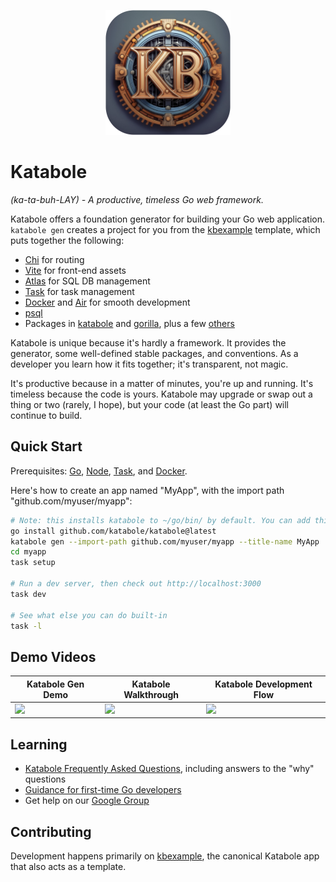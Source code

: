 <p align="center" dir="auto">
    <img src="images/katabole-logo-rounded.jpg" alt="Katabole" width="200">
</p>

# Katabole
_(ka-ta-buh-LAY) - A productive, timeless Go web framework._

Katabole offers a foundation generator for building your Go web application. `katabole gen` creates a project for you
from the [kbexample](https://github.com/katabole/kbexample) template, which puts together the following:
- [Chi](https://go-chi.io/#/README) for routing
- [Vite](https://vite.dev/) for front-end assets
- [Atlas](https://atlasgo.io/) for SQL DB management
- [Task](https://taskfile.dev) for task management
- [Docker](https://www.docker.com/get-started/) and [Air](https://github.com/air-verse/air) for smooth development
- [psql](https://www.postgresql.org/download/)
- Packages in [katabole](https://github.com/katabole) and [gorilla](github.com/gorilla), plus a few [others](https://github.com/katabole/kbexample/blob/main/go.mod)

Katabole is unique because it's hardly a framework. It provides the generator, some well-defined stable packages, and
conventions. As a developer you learn how it fits together; it's transparent, not magic.

It's productive because in a matter of minutes, you're up and running. It's timeless because the code is yours. Katabole
may upgrade or swap out a thing or two (rarely, I hope), but your code (at least the Go part) will continue to build.

## Quick Start

Prerequisites: [Go](https://go.dev/doc/install), [Node](https://docs.npmjs.com/downloading-and-installing-node-js-and-npm), [Task](https://taskfile.dev/installation/), and [Docker](https://docs.docker.com/get-docker/).

Here's how to create an app named "MyApp", with the import path "github.com/myuser/myapp":
```bash
# Note: this installs katabole to ~/go/bin/ by default. You can add this to your path via `export PATH=$PATH:~/go/bin/`
go install github.com/katabole/katabole@latest
katabole gen --import-path github.com/myuser/myapp --title-name MyApp
cd myapp
task setup

# Run a dev server, then check out http://localhost:3000
task dev

# See what else you can do built-in
task -l
```

## Demo Videos

| Katabole Gen Demo | Katabole Walkthrough | Katabole Development Flow |
| - | - | - |
|<a href="https://www.loom.com/share/e6c942497c9d489d9d9e4e745afe942e"><img style="width:300px;" src="https://cdn.loom.com/sessions/thumbnails/e6c942497c9d489d9d9e4e745afe942e-ce0056a2c1f49916-full-play.gif"></a>|<a href="https://www.loom.com/share/bea7d6d6932a42708b9d469d066fe572"><img style="width:300px;" src="https://cdn.loom.com/sessions/thumbnails/bea7d6d6932a42708b9d469d066fe572-1d3ae4e919ae7864-full-play.gif"></a>|<a href="https://www.loom.com/share/ba11decf8a8e486695735a8c8de03383"><img style="width:300px;" src="https://cdn.loom.com/sessions/thumbnails/ba11decf8a8e486695735a8c8de03383-7694c4f39bc26bc1-full-play.gif"></a>|

## Learning

- [Katabole Frequently Asked Questions](FAQ.md), including answers to the "why" questions
- [Guidance for first-time Go developers](FIRST-TIME.md)
- Get help on our [Google Group](https://groups.google.com/g/katabole-users)

## Contributing

Development happens primarily on [kbexample](https://github.com/katabole/kbexample), the canonical Katabole app that
also acts as a template.
